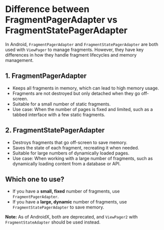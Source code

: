 # Difference between FragmentPagerAdapter vs FragmentStatePagerAdapter

In Android, `FragmentPagerAdapter` and `FragmentStatePagerAdapter` are both used with `ViewPager` to manage fragments. However, they have key differences in how they handle fragment lifecycles and memory management.

## 1. FragmentPagerAdapter
- Keeps all fragments in memory, which can lead to high memory usage.
- Fragments are not destroyed but only detached when they go off-screen.
- Suitable for a small number of static fragments.
- Use case: When the number of pages is fixed and limited, such as a tabbed interface with a few static fragments.

## 2. FragmentStatePagerAdapter
- Destroys fragments that go off-screen to save memory.
- Saves the state of each fragment, recreating it when needed.
- Suitable for large numbers of dynamically loaded pages.
- Use case: When working with a large number of fragments, such as dynamically loading content from a database or API.

## Which one to use?
- If you have a **small, fixed** number of fragments, use `FragmentPagerAdapter`.
- If you have a **large, dynamic** number of fragments, use `FragmentStatePagerAdapter` to save memory.

**Note:** As of AndroidX, both are deprecated, and `ViewPager2` with `FragmentStateAdapter` should be used instead.
